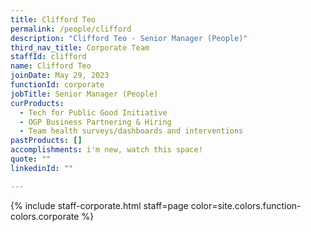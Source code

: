 ```yaml
---
title: Clifford Teo
permalink: /people/clifford
description: "Clifford Teo - Senior Manager (People)"
third_nav_title: Corporate Team
staffId: clifford
name: Clifford Teo
joinDate: May 29, 2023
functionId: corporate
jobTitle: Senior Manager (People)
curProducts:
  - Tech for Public Good Initiative
  - OGP Business Partnering & Hiring
  - Team health surveys/dashboards and interventions
pastProducts: []
accomplishments: i'm new, watch this space!
quote: ""
linkedinId: ""

---
```


{% include staff-corporate.html staff=page color=site.colors.function-colors.corporate %}
